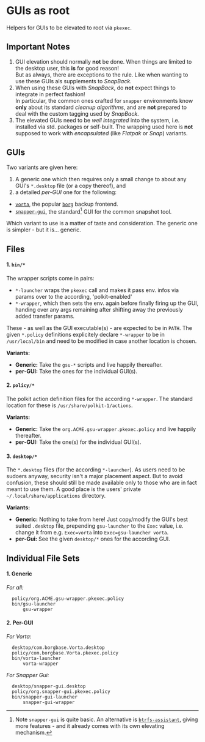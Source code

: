 # GUIs as root

Helpers for GUIs to be elevated to root via `pkexec`.

## Important Notes

1. GUI elevation should normally **not** be done. When things are limited to the desktop user, this **is** for good reason!  
   But as always, there are exceptions to the rule. Like when wanting to use these GUIs als supplements to *SnapBack*.
2. When using these GUIs with *SnapBack*, do **not** expect things to integrate in perfect fashion!  
   In particular, the common ones crafted for `snapper` environments know **only** about its standard *cleanup algorithms*, and are **not** prepared to deal with  the custom tagging used by *SnapBack*.
3. The elevated GUIs need to be *well integrated* into the system, i.e. installed via std. packages or self-built. The wrapping used here is **not** supposed to work with *encapsulated* (like *Flatpak* or *Snap*) variants.

## GUIs

Two variants are given here:

1. A generic one which then requires only a small change to about any GUI's `*.desktop` file (or a copy thereof), and
2. a detailed *per-GUI* one for the following:

- [`vorta`](https://vorta.borgbase.com/), the popular [`borg`](https://www.borgbackup.org/) backup frontend.
- [`snapper-gui`](https://github.com/ricardomv/snapper-gui), the standard[^sngui] GUI for the common snapshot tool.

Which variant to use is a matter of taste and consideration. The generic one is simpler - but it is... generic.

## Files

#### 1. `bin/*`

The wrapper scripts come in pairs:

- `*-launcher` wraps the `pkexec` call and makes it pass env. infos via params over to the according, 'polkit-enabled'
- `*-wrapper`, which then sets the env. again before finally firing up the GUI, handing over any args remaining after shifting away the previously added transfer params.

These - as well as the GUI executable(s) - are expected to be in `PATH`.
The given `*.policy` definitions explicitely declare `*-wrapper` to be in `/usr/local/bin` and need to be modified in case another location is chosen.

**Variants:**

- **Generic:** Take the `gsu-*` scripts and live happily thereafter.
- **per-GUI:** Take the ones for the individual GUI(s).

#### 2. `policy/*`

The polkit action definition files for the according `*-wrapper`. The standard location for these is `/usr/share/polkit-1/actions`.

**Variants:**

- **Generic:** Take the `org.ACME.gsu-wrapper.pkexec.policy` and live happily thereafter.
- **per-GUI:** Take the one(s) for the individual GUI(s).

#### 3. `desktop/*`

The `*.desktop` files (for the according `*-launcher`). As users need to be sudoers anyway, security isn't a major placement aspect. But to avoid confusion, these should still be made available only to those who are in fact meant to use them. A good place is the users' private `~/.local/share/applications` directory.

**Variants:**

- **Generic:** Nothing to take from here! Just copy/modify the GUI's best suited `.desktop` file, prepending `gsu-launcher` to the `Exec` value, i.e. change it from e.g. `Exec=vorta` into `Exec=gsu-launcher vorta`.
- **per-Gui:** See the given `desktop/*` ones for the according GUI.

## Individual File Sets

#### 1. Generic

*For all:*

```
  policy/org.ACME.gsu-wrapper.pkexec.policy
  bin/gsu-launcher
      gsu-wrapper
```

#### 2. Per-GUI

*For Vorta:*

```
  desktop/com.borgbase.Vorta.desktop
  policy/com.borgbase.Vorta.pkexec.policy
  bin/vorta-launcher
      vorta-wrapper
```

*For Snapper Gui:*

```
  desktop/snapper-gui.desktop
  policy/org.snapper-gui.pkexec.policy
  bin/snapper-gui-launcher
      snapper-gui-wrapper
```


[^sngui]: Note `snapper-gui` is quite basic. An alternative is [`btrfs-assistant`](https://gitlab.com/btrfs-assistant/btrfs-assistant), giving more features - and it already comes with its own elevating mechanism.
